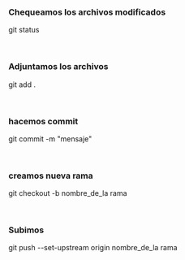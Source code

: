 ### Chequeamos los archivos modificados

git status

</br>

### Adjuntamos los archivos

git add .

</br>

### hacemos commit

git commit -m "mensaje"

</br>

### creamos nueva rama

git checkout -b nombre_de_la rama

</br>

### Subimos

git push --set-upstream origin nombre_de_la rama
